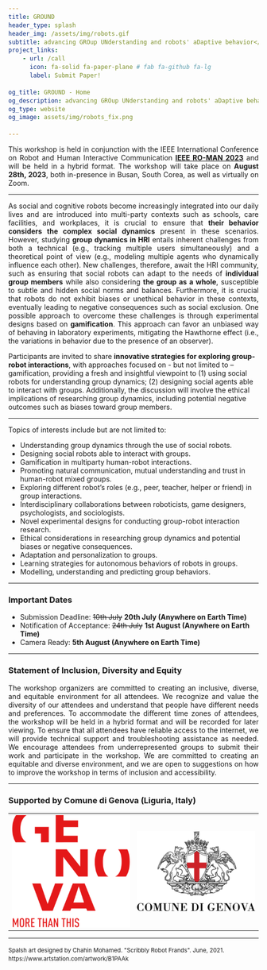 ```yaml
---
title: GROUND
header_type: splash
header_img: /assets/img/robots.gif
subtitle: advancing GROup UNderstanding and robots' aDaptive behavior</br> <b>28th August, Hybrid</b>
project_links:
    - url: /call
      icon: fa-solid fa-paper-plane # fab fa-github fa-lg
      label: Submit Paper!

og_title: GROUND - Home
og_description: advancing GROup UNderstanding and robots' aDaptive behavior
og_type: website
og_image: assets/img/robots_fix.png

---
```


<p style="text-align: justify;">
This workshop is held in conjunction with the IEEE International Conference on Robot and Human Interactive Communication <a href="http://ro-man2023.org/main"><b>IEEE RO-MAN 2023</b></a> and will be held in a hybrid format. The workshop will take place on <b>August 28th, 2023</b>, both in-presence in Busan, South Corea, as well as virtually on Zoom.
</p>

---


<p style="text-align: justify;">
As social and cognitive robots become increasingly integrated into our daily lives and are introduced into multi-party contexts such as schools, care facilities, and workplaces, it is crucial to ensure that <b>their behavior considers the complex social dynamics</b> present in these scenarios. However, studying <b>group dynamics in HRI</b> entails inherent challenges from both a technical (e.g., tracking multiple users simultaneously) and a theoretical point of view (e.g., modeling multiple agents who dynamically influence each other). New challenges, therefore, await the HRI community, such as ensuring that social robots can adapt to the needs of <b>individual group members</b> while also considering <b>the group as a whole</b>, susceptible to subtle and hidden social norms and balances. Furthermore, it is crucial that robots do not exhibit biases or unethical behavior in these contexts, eventually leading to negative consequences such as social exclusion. One possible approach to overcome these challenges is through experimental designs based on <b>gamification</b>. This approach can favor an unbiased way of behaving in laboratory experiments, mitigating the Hawthorne effect (i.e., the variations in behavior due to the presence of an observer). 

Participants are invited to share <b>innovative strategies for exploring group-robot interactions</b>, with approaches focused on - but not limited to – gamification, providing a fresh and insightful viewpoint to (1) using social robots for understanding group dynamics; (2) designing social agents able to interact with groups. Additionally, the discussion will involve the ethical implications of researching group dynamics, including potential negative outcomes such as biases toward group members. 
</p>

---

Topics of interests include but are not limited to:
* Understanding group dynamics through the use of social robots.
* Designing social robots able to interact with groups.
* Gamification in multiparty human-robot interactions.
* Promoting natural communication, mutual understanding and trust in human-robot mixed groups.
* Exploring different robot’s roles (e.g., peer, teacher, helper or friend) in group interactions.
* Interdisciplinary collaborations between roboticists, game designers, psychologists, and sociologists.
* Novel experimental designs for conducting group-robot interaction research.
* Ethical considerations in researching group dynamics and potential biases or negative consequences.
* Adaptation and personalization to groups.
* Learning strategies for autonomous behaviors of robots in groups.
* Modelling, understanding and predicting group behaviors.


---

### Important Dates
* Submission Deadline: ~~10th July~~ **20th July (Anywhere on Earth Time)**
* Notification of Acceptance: ~~24th July~~ **1st August (Anywhere on Earth Time)**
* Camera Ready: **5th August (Anywhere on Earth Time)**

---

### Statement of Inclusion, Diversity and Equity 

<p style="text-align: justify;">
The workshop organizers are committed to creating an inclusive, diverse, and equitable environment for all attendees. We recognize and value the diversity of our attendees and understand that people have different needs and preferences. To accommodate the different time zones of attendees, the workshop will be held in a hybrid format and will be recorded for later viewing. To ensure that all attendees have reliable access to the internet, we will provide technical support and troubleshooting assistance as needed. We encourage attendees from underrepresented groups to submit their work and participate in the workshop. We are committed to creating an equitable and diverse environment, and we are open to suggestions on how to improve the workshop in terms of inclusion and accessibility. 
</p>

---

### Supported by Comune di Genova (Liguria, Italy)

<table><tr>
<td> <img src="assets/img/genova_more.png" alt="Genova More" width="300"/> </td>
<td> <img  src="assets/img/genova_logo.png" alt="Giulia Logo" width="300"/> </td>
</tr></table>

---

<p class="card-text"><small class="text-muted">Spalsh art designed by Chahin Mohamed. "Scribbly Robot Frands". June, 2021. <a>https://www.artstation.com/artwork/B1PAAk</a></small></p>
